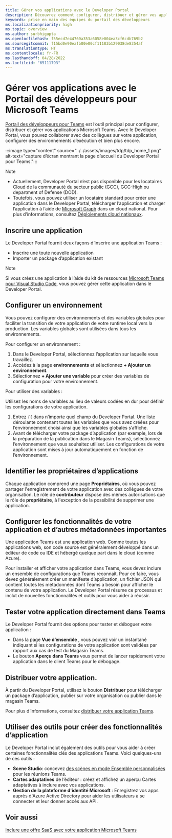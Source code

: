 ```yaml
---
title: Gérer vos applications avec le Developer Portal
description: Découvrez comment configurer, distribuer et gérer vos applications à l’aide de la Developer Portal pour Microsoft Teams.
keywords: prise en main des équipes du portail des développeurs
ms.localizationpriority: high
ms.topic: overview
ms.author: surbhigupta
ms.openlocfilehash: f55ecd7e44760a353a6058e004ea3cf6cdb769b2
ms.sourcegitcommit: f15bd0e90eafb00e00cf11183b129038de8354af
ms.translationtype: HT
ms.contentlocale: fr-FR
ms.lasthandoff: 04/28/2022
ms.locfileid: "65111793"
---
```

# <a name="manage-your-apps-with-the-developer-portal-for-microsoft-teams"></a>Gérer vos applications avec le Portail des développeurs pour Microsoft Teams

<a href="https://dev.teams.microsoft.com" target="_blank">Portail des développeurs pour Teams</a> est l’outil principal pour configurer, distribuer et gérer vos applications Microsoft Teams. Avec le Developer Portal, vous pouvez collaborer avec des collègues sur votre application, configurer des environnements d’exécution et bien plus encore.

:::image type="content" source="../../assets/images/tdp/tdp_home_1.png" alt-text="capture d’écran montrant la page d’accueil du Developer Portal pour Teams.":::

> [!NOTE]
>
> * Actuellement, Developer Portal n’est pas disponible pour les locataires Cloud de la communauté du secteur public (GCC), GCC-High ou department of Defense (DOD).
> * Toutefois, vous pouvez utiliser un locataire standard pour créer une application dans le Developer Portal, télécharger l’application et charger l’application à l’aide de [Microsoft Graph](/graph/api/teamsapp-publish?view=graph-rest-1.0&tabs=http&preserve-view=true) dans un cloud national. Pour plus d’informations, consultez [Déploiements cloud nationaux](/graph/deployments).

## <a name="register-an-app"></a>Inscrire une application

Le Developer Portal fournit deux façons d’inscrire une application Teams :

* Inscrire une toute nouvelle application
* Importer un package d’application existant

> [!NOTE]
> Si vous créez une application à l’aide du kit de ressources [Microsoft Teams pour Visual Studio Code](https://marketplace.visualstudio.com/items?itemName=TeamsDevApp.ms-teams-vscode-extension), vous pouvez gérer cette application dans le Developer Portal.

## <a name="set-up-an-environment"></a>Configurer un environnement

Vous pouvez configurer des environnements et des variables globales pour faciliter la transition de votre application de votre runtime local vers la production. Les variables globales sont utilisées dans tous les environnements.

Pour configurer un environnement :

1. Dans le Developer Portal, sélectionnez l’application sur laquelle vous travaillez.
2. Accédez à la page **environnements** et sélectionnez **+ Ajouter un environnement**.
3. Sélectionnez **+ Ajouter une variable** pour créer des variables de configuration pour votre environnement.

Pour utiliser des variables :

Utilisez les noms de variables au lieu de valeurs codées en dur pour définir les configurations de votre application.

1. Entrez `{{` dans n’importe quel champ du Developer Portal. Une liste déroulante contenant toutes les variables que vous avez créées pour l’environnement choisi ainsi que les variables globales s’affiche.  
1. Avant de télécharger votre package d’application (par exemple, lors de la préparation de la publication dans le Magasin Teams), sélectionnez l’environnement que vous souhaitez utiliser. Les configurations de votre application sont mises à jour automatiquement en fonction de l’environnement.

## <a name="identify-app-owners"></a>Identifier les propriétaires d’applications

Chaque application comprend une page **Propriétaires**, où vous pouvez partager l'enregistrement de votre application avec des collègues de votre organisation. Le rôle de **contributeur** dispose des mêmes autorisations que le rôle de **propriétaire**, à l'exception de la possibilité de supprimer une application.

## <a name="configure-your-apps-capabilities-and-other-important-metadata"></a>Configurer les fonctionnalités de votre application et d’autres métadonnées importantes

Une application Teams est une application web. Comme toutes les applications web, son code source est généralement développé dans un éditeur de code ou IDE et hébergé quelque part dans le cloud (comme Azure).

Pour installer et afficher votre application dans Teams, vous devez inclure un ensemble de configurations que Teams reconnaît. Pour ce faire, vous devez généralement créer un manifeste d’application, un fichier JSON qui contient toutes les métadonnées dont Teams a besoin pour afficher le contenu de votre application. Le Developer Portal résume ce processus et inclut de nouvelles fonctionnalités et outils pour vous aider à réussir.

## <a name="test-your-app-directly-in-teams"></a>Tester votre application directement dans Teams

Le Developer Portal fournit des options pour tester et déboguer votre application :

* Dans la page **Vue d’ensemble** , vous pouvez voir un instantané indiquant si les configurations de votre application sont validées par rapport aux cas de test du Magasin Teams.
* Le bouton **Aperçu dans Teams** vous permet de lancer rapidement votre application dans le client Teams pour le débogage.

## <a name="distribute-your-app"></a>Distribuer votre application.

À partir du Developer Portal, utilisez le bouton **Distribuer** pour télécharger un package d’application, publier sur votre organisation ou publier dans le magasin Teams.

Pour plus d’informations, consultez [distribuer votre application Teams](~/concepts/deploy-and-publish/apps-publish-overview.md).

## <a name="use-tools-to-create-app-features"></a>Utiliser des outils pour créer des fonctionnalités d’application

Le Developer Portal inclut également des outils pour vous aider à créer certaines fonctionnalités clés des applications Teams. Voici quelques-uns de ces outils :

* **Scene Studio**: concevez [des scènes en mode Ensemble personnalisées](~/apps-in-teams-meetings/teams-together-mode.md) pour les réunions Teams.
* **Cartes adaptatives** de l’éditeur : créez et affichez un aperçu Cartes adaptatives à inclure avec vos applications.
* **Gestion de la plateforme d'identité Microsoft** : Enregistrez vos apps auprès d'Azure Active Directory pour aider les utilisateurs à se connecter et leur donner accès aux API.

## <a name="see-also"></a>Voir aussi

[Inclure une offre SaaS avec votre application Microsoft Teams](~/concepts/deploy-and-publish/appsource/prepare/include-saas-offer.md)
